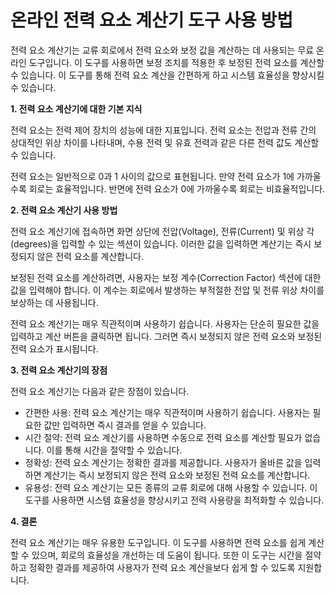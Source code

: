 온라인 전력 요소 계산기 도구 사용 방법
======================

전력 요소 계산기는 교류 회로에서 전력 요소와 보정 값을 계산하는 데 사용되는 무료 온라인 도구입니다. 이 도구를 사용하면 보정 조치를 적용한 후 보정된 전력 요소를 계산할 수 있습니다. 이 도구를 통해 전력 요소 계산을 간편하게 하고 시스템 효율성을 향상시킬 수 있습니다.

**1. 전력 요소 계산기에 대한 기본 지식**

전력 요소는 전력 제어 장치의 성능에 대한 지표입니다. 전력 요소는 전압과 전류 간의 상대적인 위상 차이를 나타내며, 수용 전력 및 유효 전력과 같은 다른 전력 값도 계산할 수 있습니다.

전력 요소는 일반적으로 0과 1 사이의 값으로 표현됩니다. 만약 전력 요소가 1에 가까울수록 회로는 효율적입니다. 반면에 전력 요소가 0에 가까울수록 회로는 비효율적입니다.

**2. 전력 요소 계산기 사용 방법**

전력 요소 계산기에 접속하면 화면 상단에 전압(Voltage), 전류(Current) 및 위상 각(degrees)을 입력할 수 있는 섹션이 있습니다. 이러한 값을 입력하면 계산기는 즉시 보정되지 않은 전력 요소를 계산합니다.

보정된 전력 요소를 계산하려면, 사용자는 보정 계수(Correction Factor) 섹션에 대한 값을 입력해야 합니다. 이 계수는 회로에서 발생하는 부적절한 전압 및 전류 위상 차이를 보상하는 데 사용됩니다.

전력 요소 계산기는 매우 직관적이며 사용하기 쉽습니다. 사용자는 단순히 필요한 값을 입력하고 계산 버튼을 클릭하면 됩니다. 그러면 즉시 보정되지 않은 전력 요소와 보정된 전력 요소가 표시됩니다.

**3. 전력 요소 계산기의 장점**

전력 요소 계산기는 다음과 같은 장점이 있습니다.

- 간편한 사용: 전력 요소 계산기는 매우 직관적이며 사용하기 쉽습니다. 사용자는 필요한 값만 입력하면 즉시 결과를 얻을 수 있습니다.
- 시간 절약: 전력 요소 계산기를 사용하면 수동으로 전력 요소를 계산할 필요가 없습니다. 이를 통해 시간을 절약할 수 있습니다.
- 정확성: 전력 요소 계산기는 정확한 결과를 제공합니다. 사용자가 올바른 값을 입력하면 계산기는 즉시 보정되지 않은 전력 요소와 보정된 전력 요소를 계산합니다.
- 유용성: 전력 요소 계산기는 모든 종류의 교류 회로에 대해 사용할 수 있습니다. 이 도구를 사용하면 시스템 효율성을 향상시키고 전력 사용량을 최적화할 수 있습니다.

**4. 결론**

전력 요소 계산기는 매우 유용한 도구입니다. 이 도구를 사용하면 전력 요소를 쉽게 계산할 수 있으며, 회로의 효율성을 개선하는 데 도움이 됩니다. 또한 이 도구는 시간을 절약하고 정확한 결과를 제공하여 사용자가 전력 요소 계산을보다 쉽게 할 수 있도록 지원합니다.